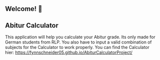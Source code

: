 ## Welcome! 👋
## Abitur Calculator

This application will help you calculate your Abitur grade. Its only made for German students from RLP. You also have to input a valid combination of subjects for the Calculator to work properly.
You can find the Calculator hier: 
https://fynnschneider05.github.io/AbiturCalculatorProject/
